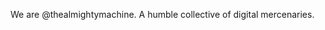 We are @thealmightymachine. A humble collective of digital mercenaries. 

<!---
thealmightymachine/thealmightymachine is a ✨ special ✨ repository because its `README.md` (this file) appears on your GitHub profile.
You can click the Preview link to take a look at your changes.
--->
